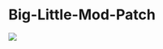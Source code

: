 # Big-Little-Mod-Patch

![](https://github.com/dave40k/Big-Little-Mod-Patch/blob/main/About/Preview.png)
